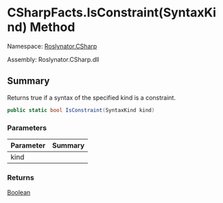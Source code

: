 # CSharpFacts\.IsConstraint\(SyntaxKind\) Method

Namespace: [Roslynator.CSharp](../../README.md)

Assembly: Roslynator\.CSharp\.dll

## Summary

Returns true if a syntax of the specified kind is a constraint\.

```csharp
public static bool IsConstraint(SyntaxKind kind)
```

### Parameters

| Parameter | Summary |
| --------- | ------- |
| kind | |

### Returns

[Boolean](https://docs.microsoft.com/en-us/dotnet/api/system.boolean)


